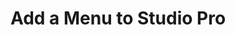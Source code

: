 ---
title: "Add a Menu to Studio Pro"
url: /apidocs-mxsdk/apidocs/extensibility-api/web/messagebox-api/
weight: 7
---